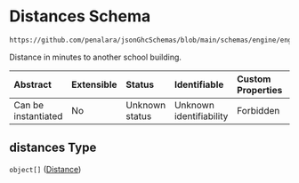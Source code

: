 # Distances Schema

```txt
https://github.com/penalara/jsonGhcSchemas/blob/main/schemas/engine/engineSpecification.schema.json#/properties/buildings/items/properties/distances
```

Distance in minutes to another school building.

| Abstract            | Extensible | Status         | Identifiable            | Custom Properties | Additional Properties | Access Restrictions | Defined In                                                                                               |
| :------------------ | :--------- | :------------- | :---------------------- | :---------------- | :-------------------- | :------------------ | :------------------------------------------------------------------------------------------------------- |
| Can be instantiated | No         | Unknown status | Unknown identifiability | Forbidden         | Allowed               | none                | [engineSpecification.schema.json\*](../../../out/engineSpecification.schema.json "open original schema") |

## distances Type

`object[]` ([Distance](enginespecification-properties-buildings-building-properties-distances-distance.md))
